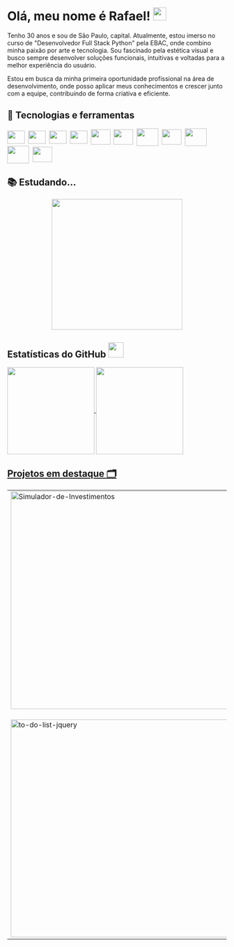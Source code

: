 # Olá, meu nome é Rafael! <img src="https://raw.githubusercontent.com/MartinHeinz/MartinHeinz/master/wave.gif" width="30px" height="30px" />
Tenho 30 anos e sou de São Paulo, capital. Atualmente, estou imerso no curso de "Desenvolvedor Full Stack Python" pela EBAC, onde combino minha paixão por arte e tecnologia. Sou fascinado pela estética visual e busco sempre desenvolver soluções funcionais, intuitivas e voltadas para a melhor experiência do usuário.

Estou em busca da minha primeira oportunidade profissional na área de desenvolvimento, onde posso aplicar meus conhecimentos e crescer junto com a equipe, contribuindo de forma criativa e eficiente.





## 🔧 Tecnologias e ferramentas 
<img align="center" src="https://cdn.jsdelivr.net/gh/devicons/devicon@latest/icons/git/git-original.svg" width="40" height="30" style="max-width: 100%;"/>&nbsp;
<img align="center" src="https://cdn.jsdelivr.net/gh/devicons/devicon@latest/icons/html5/html5-original.svg" width="40" height="30" style="max-width: 100%;"/>&nbsp;
<img align="center" src="https://cdn.jsdelivr.net/gh/devicons/devicon@latest/icons/css3/css3-original.svg" width="40" height="30" style="max-width: 100%;"/>&nbsp;
<img align="center" src="https://cdn.jsdelivr.net/gh/devicons/devicon@latest/icons/javascript/javascript-original.svg" width="40" height="30" style="max-width: 100%;"/>&nbsp;
<img align="center" src="https://cdn.jsdelivr.net/gh/devicons/devicon@latest/icons/jquery/jquery-plain-wordmark.svg" width="45" height="35" style="max-width: 100%;"/>&nbsp; 
<img align="center" src="https://cdn.jsdelivr.net/gh/devicons/devicon@latest/icons/bootstrap/bootstrap-original-wordmark.svg" width="45" height="35" style="max-width: 100%;"/>&nbsp; 
<img align="center" src="https://cdn.jsdelivr.net/gh/devicons/devicon@latest/icons/sass/sass-original.svg" width="50" height="40" style="max-width: 100%;"/>&nbsp; 
<img align="center" src="https://cdn.jsdelivr.net/gh/devicons/devicon@latest/icons/gulp/gulp-plain.svg" width="45" height="35" style="max-width: 100%;"/>&nbsp; 
<img align="center" src="https://cdn.jsdelivr.net/gh/devicons/devicon@latest/icons/less/less-plain-wordmark.svg" width="50" height="40" style="max-width: 100%;"/>&nbsp;
<img align="center" src="https://cdn.jsdelivr.net/gh/devicons/devicon@latest/icons/nodejs/nodejs-original-wordmark.svg" width="50" height="40" style="max-width: 100%;"/>&nbsp;
<img align="center" src="https://cdn.jsdelivr.net/gh/devicons/devicon@latest/icons/grunt/grunt-original.svg" width="45" height="35" style="max-width: 100%;"/>
          

## 📚 Estudando... 
<div align="center">
          <img src="https://i.giphy.com/bGgsc5mWoryfgKBx1u.webp" width="300" height="300">
</div>
          

## Estatísticas do GitHub  <img src="https://i.pinimg.com/originals/65/c4/f4/65c4f452571be1261e9c623f7da488ac.gif" width=35px />

<div>
<a href="https://github.com/rafael-bs009">
<img loading="lazy" height=200 align="center" src="https://github-readme-stats.vercel.app/api?username=rafael-bs009&show_icons=true&theme=gotham&bg_color=00000000&include_all_commits=true&count_private=true&hide_border=true&locale=pt-br&hide_rank=false&hide_title=true&rank_icon=github"/>

<img loading="lazy" height=200 align="center" src="https://github-readme-stats.vercel.app/api/top-langs/?username=rafael-bs009&langs_count=8&theme=gotham&bg_color=00000000&hide_border=true&locale=pt-br"/>
</div>
          
## Projetos em destaque 🗂️ 

|  |  |
|-----------|-----------|
| <a href="https://github.com/rafael-bs009/Simulador-de-Investimentos"><img src="https://github-readme-stats.vercel.app/api/pin/?username=rafael-bs009&repo=Simulador-de-Investimentos&theme=gotham" alt="Simulador-de-Investimentos" style="width: 500px;"/></a> | <a href="https://github.com/Rafael-Bs009/flipside-website"><img src="https://github-readme-stats.vercel.app/api/pin/?username=rafael-bs009&repo=flipside-website&theme=gotham" alt="projeto_agenda_de_contatos" style="width: 500px;"/></a> |
|  |  |
|  |  |
|  |  |
| <a href="https://github.com/Rafael-Bs009/dropmic-website"><img src="https://github-readme-stats.vercel.app/api/pin/?username=rafael-bs009&repo=dropmic-website&theme=gotham" alt="to-do-list-jquery" style="width: 500px;"/></a> | <a href="https://github.com/rafael-bs009/Gentlemen-Barbershop-Website"><img src="https://github-readme-stats.vercel.app/api/pin/?username=rafael-bs009&repo=Gentlemen-Barbershop-Website&theme=gotham" alt="to-do-list-jquery" style="width: 500px;"/></a>







<!--
**Rafael-Bs009/Rafael-Bs009** is a ✨ _special_ ✨ repository because its `README.md` (this file) appears on your GitHub profile.

Here are some ideas to get you started:

- 🔭 I’m currently working on ...
- 🌱 I’m currently learning ...
- 👯 I’m looking to collaborate on ...
- 🤔 I’m looking for help with ...
- 💬 Ask me about ...
- 📫 How to reach me: ...
- 😄 Pronouns: ...
- ⚡ Fun fact: ...
-->
